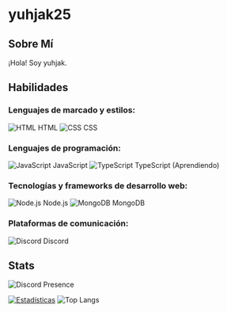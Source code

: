 # yuhjak25

## Sobre Mí
¡Hola! Soy yuhjak.

## Habilidades

### Lenguajes de marcado y estilos:
![HTML](https://img.shields.io/badge/-HTML-E34F26?style=flat-square&logo=html5&logoColor=white) HTML
![CSS](https://img.shields.io/badge/-CSS-1572B6?style=flat-square&logo=css3&logoColor=white) CSS

### Lenguajes de programación:
![JavaScript](https://img.shields.io/badge/-JavaScript-F7DF1E?style=flat-square&logo=javascript&logoColor=black) JavaScript
![TypeScript](https://img.shields.io/badge/-TypeScript-007ACC?style=flat-square&logo=typescript&logoColor=white) TypeScript (Aprendiendo)

### Tecnologías y frameworks de desarrollo web:
![Node.js](https://img.shields.io/badge/-Node.js-339933?style=flat-square&logo=node.js&logoColor=white) Node.js
![MongoDB](https://img.shields.io/badge/-MongoDB-47A248?style=flat-square&logo=mongodb&logoColor=white) MongoDB

### Plataformas de comunicación:
![Discord](https://img.shields.io/badge/-Discord-5865F2?style=flat-square&logo=discord&logoColor=white) Discord


## Stats
![Discord Presence](https://lanyard-profile-readme.vercel.app/api/1211695322720501820)

[![Estadísticas](https://github-readme-stats.vercel.app/api?username=yuhjak25&show_icons=true&theme=dark)](https://github.com/yuhjak25) ![Top Langs](https://github-readme-stats.vercel.app/api/top-langs/?username=yuhjak25&layout=compact&theme=dark)


